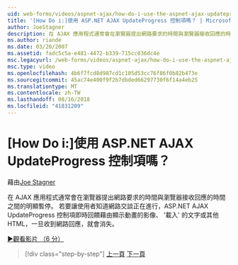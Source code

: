 ```yaml
---
uid: web-forms/videos/aspnet-ajax/how-do-i-use-the-aspnet-ajax-updateprogress-control
title: '[How Do i:]使用 ASP.NET AJAX UpdateProgress 控制項嗎？ | Microsoft Docs'
author: JoeStagner
description: 在 AJAX 應用程式通常會在瀏覽器提出網路要求的時間與瀏覽器接收回應的時間之間的明顯暫停。 T...
ms.author: riande
ms.date: 03/20/2007
ms.assetid: fadc5c5a-e481-4472-b339-715cc036dc4e
msc.legacyurl: /web-forms/videos/aspnet-ajax/how-do-i-use-the-aspnet-ajax-updateprogress-control
msc.type: video
ms.openlocfilehash: 4b6f7fcd8d987cd1c105d53cc76f86f0b82b473e
ms.sourcegitcommit: 45ac74e400f9f2b7dbded66297730f6f14a4eb25
ms.translationtype: MT
ms.contentlocale: zh-TW
ms.lasthandoff: 08/16/2018
ms.locfileid: "41831209"
---
```

<a name="how-do-i-use-the-aspnet-ajax-updateprogress-control"></a>[How Do i:]使用 ASP.NET AJAX UpdateProgress 控制項嗎？
====================
藉由[Joe Stagner](https://github.com/JoeStagner)

在 AJAX 應用程式通常會在瀏覽器提出網路要求的時間與瀏覽器接收回應的時間之間的明顯暫停。 若要讓使用者知道網路交談正在進行，ASP.NET AJAX UpdateProgress 控制項即時回饋藉由顯示動畫的影像、 '載入' 的文字或其他 HTML，一旦收到網路回應，就會消失。

[&#9654;觀看影片 （6 分）](https://channel9.msdn.com/Blogs/ASP-NET-Site-Videos/how-do-i-use-the-aspnet-ajax-updateprogress-control)

> [!div class="step-by-step"]
> [上一頁](how-do-i-implement-the-incremental-page-display-pattern-using-http-get-and-post.md)
> [下一頁](how-do-i-use-the-aspnet-ajax-history-control.md)
